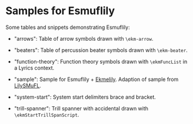 Samples for Esmuflily
=====================

Some tables and snippets demonstrating Esmuflily:

*   "arrows":
    Table of arrow symbols drawn with `\ekm-arrow`.

*   "beaters":
    Table of percussion beater symbols drawn with `\ekm-beater`.

*   "function-theory":
    Function theory symbols drawn with `\ekmFuncList` in a Lyrics context.

*   "sample":
    Sample for Esmuflily + [Ekmelily](https://github.com/tr-igem/ekmelily).
    Adaption of sample from [LilySMuFL](https://github.com/backseatviolist/lilysmufl).

*   "system-start":
    System start delimiters brace and bracket.

*   "trill-spanner":
    Trill spanner with accidental drawn with `\ekmStartTrillSpanScript`.
